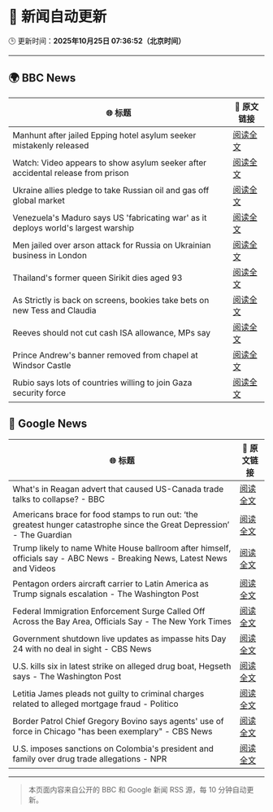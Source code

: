 # 🧠 新闻自动更新

🕒 更新时间：**2025年10月25日 07:36:52（北京时间）**

---

## 🌍 BBC News

| 🌐 标题 | 🔗 原文链接 |
|--------|-------------|
| Manhunt after jailed Epping hotel asylum seeker mistakenly released | [阅读全文](https://www.bbc.com/news/articles/cx2d5rl36vgo?at_medium=RSS&at_campaign=rss) |
| Watch: Video appears to show asylum seeker after accidental release from prison | [阅读全文](https://www.bbc.com/news/videos/c0mxrnyj879o?at_medium=RSS&at_campaign=rss) |
| Ukraine allies pledge to take Russian oil and gas off global market | [阅读全文](https://www.bbc.com/news/articles/c17p54edxljo?at_medium=RSS&at_campaign=rss) |
| Venezuela's Maduro says US 'fabricating war' as it deploys world's largest warship | [阅读全文](https://www.bbc.com/news/articles/c891gzx7xn4o?at_medium=RSS&at_campaign=rss) |
| Men jailed over arson attack for Russia on Ukrainian business in London | [阅读全文](https://www.bbc.com/news/articles/c04g5x1wq5vo?at_medium=RSS&at_campaign=rss) |
| Thailand's former queen Sirikit dies aged 93 | [阅读全文](https://www.bbc.com/news/articles/cp8ed1ednjdo?at_medium=RSS&at_campaign=rss) |
| As Strictly is back on screens, bookies take bets on new Tess and Claudia | [阅读全文](https://www.bbc.com/news/articles/ckgk84nzxgko?at_medium=RSS&at_campaign=rss) |
| Reeves should not cut cash ISA allowance, MPs say | [阅读全文](https://www.bbc.com/news/articles/c5yp57peqw8o?at_medium=RSS&at_campaign=rss) |
| Prince Andrew's banner removed from chapel at Windsor Castle | [阅读全文](https://www.bbc.com/news/articles/c867j2wyxj0o?at_medium=RSS&at_campaign=rss) |
| Rubio says lots of countries willing to join Gaza security force | [阅读全文](https://www.bbc.com/news/articles/cn0gwn491dwo?at_medium=RSS&at_campaign=rss) |

## 📰 Google News

| 🌐 标题 | 🔗 原文链接 |
|--------|-------------|
| What's in Reagan advert that caused US-Canada trade talks to collapse? - BBC | [阅读全文](https://news.google.com/rss/articles/CBMiWkFVX3lxTE5idEp2QUJLYmtERnlFdWJodE9kT3Y3dko5aVVsOFpxNnN3VGF4YjZDYjFJcnRmb3FaU3doNENXQ3lFR2dyNlIzdjBZdnV2bnFTVXB3a2ZPaDlpUdIBX0FVX3lxTE1iY2lTOWpKWUw3cDhfM0dGV3dFM04tRWZzTE5QZHUyVXVuSHVVZTQ0X19mR0pyaG5GaVlwbG5URzF1bGt4M3FNWHlRa25kcDItRlVFRWFDazZPRVc2YjB3?oc=5) |
| Americans brace for food stamps to run out: ‘the greatest hunger catastrophe since the Great Depression’ - The Guardian | [阅读全文](https://news.google.com/rss/articles/CBMijAFBVV95cUxQM21XcE9xVW84MUE2SnBvWGY1LXU4bmJ4LUp4eWowTno3VG05MnZuTHRHcFpoTEdDWU9oRlpVVF9iN19CS2ZJY3RSekxBQVlZYkdBb3hhX2dsdGlYZ3VfN1lZeDBIM0ItOWFqeUZrV3Y2cTRyUnNYSm11TUhDYVozYUZsQmhnUXRWTnJCcw?oc=5) |
| Trump likely to name White House ballroom after himself, officials say - ABC News - Breaking News, Latest News and Videos | [阅读全文](https://news.google.com/rss/articles/CBMimAFBVV95cUxPWWk3T2VGX05xN2RCSWlOajBuU1Rhb2ZnbThoS3ZVQXAtX0ZYS0Nwd3paNmlWdjRsMHlNMVo2S3RzSzcxRm9nTVRNMXZ4dnZvOUxfcGR3Z2FQa0lNYm1lUDd1elZNaXpGT0FtRklFWVZWV0ZkTjk2WlJKTm1HaEdMVFAzZ04wdUk4UkxqZ1h4QWo5c3FPcHdEetIBngFBVV95cUxPeW9nb3FjeF8tdTJrMWRjR01pRzR0dFI3cXF2YTV4VU11cDQzT0ppZjVoRXo4cmZ1YTIwSWtZVXBUNXJhdUM1RWVUbFlCZGp1SmVRTElUdV9OMnRyOHhFbmFmOUlSbF9xREVSalpRZjA1dU1hMUR5cDE4SXdEWS10VTRBMi1HcGJwY1BreTR0U2tna29LV01jbjN4YmtKQQ?oc=5) |
| Pentagon orders aircraft carrier to Latin America as Trump signals escalation - The Washington Post | [阅读全文](https://news.google.com/rss/articles/CBMiqwFBVV95cUxNZkNtUGhEamFEMXdvRDRyY3Bici1DTkR5NEdDak5YZ1FyRnRfcTNDYXp4bzRnM243M05ULTJFY0w4NVFWaTdXbE9iVGtFTFF0a1ZDWV9SYlhYbkoyWURrUzdJQmZGUEQxNlNMZHBZa3BIRGJYT2xyLUs2dlRyMVlUX3pEUmNtamJNZFhBQUlNM25GaGJjalItRi1OblpScG15X05HS0pDZGIwS1U?oc=5) |
| Federal Immigration Enforcement Surge Called Off Across the Bay Area, Officials Say - The New York Times | [阅读全文](https://news.google.com/rss/articles/CBMiiwFBVV95cUxOTVhZTWk5SEdMTzF1T2NzRVBraEhSUjEyU2htdk1Ta1BWZXJGN3FnZVFSYWlsQjJQdEZnQlZmUGZJd29mcXUyaTBialdaUVRSZDFlVmVHc3VpS2NSYURsNGkzbExCUUlvN1ZpVXQ0QjhaWm51UU1nd1FaaDQzY3Fyb3ZTOGZKVGM2dy1F?oc=5) |
| Government shutdown live updates as impasse hits Day 24 with no deal in sight - CBS News | [阅读全文](https://news.google.com/rss/articles/CBMihAFBVV95cUxNbnJOUFBPWkRiTHRfU0VVZnZ1Z0hrVHM5bmN0S2ZWc3JhRDE1Zm1jSWt1cFZGS1Y4ZFNtRVRFcFdJYjZqVEZvRkxvY01UVEpVMVN1UnBHaElpNG1vT1E2Tm9IR2tUOHJiMTEzd09WTXV2UXk4Y2U1c0cwLUgxQjh4RDg1TG7SAYoBQVVfeXFMUGFyWF9RbXlTbkE4cmZ5UDZhUXVXNUVlbFNVajdteUFTbGtxcFNCdExyeVJlcXFENDBhaVB0MXItTG9pWFhtTGRYdUxqMUplekNPOS1mN3RmOFAwQkM2NTJzWkVQSGZTb2hXa2Q0Y0ttUVBtY2Z6RmtHdTlfcWxIdzJwUE54MFMxMkV3?oc=5) |
| U.S. kills six in latest strike on alleged drug boat, Hegseth says - The Washington Post | [阅读全文](https://news.google.com/rss/articles/CBMimAFBVV95cUxQczlIVEN2YnV0Mlpib1Y4cDNNbkowZWd3c2FQSVFmOVY0STVtWElBTER0WUNRLXRUSmZTRm93aF9rN1laNnMwVWtkRjIzSFdPcWtNV1k1aklSN1N2YWNwV3h1N2lLYkpzX0UzNjY5UDBCV0VVcEM1aDVSZXdIaHpLejFZLUxxU0tpZk9uZnRxVFpYT3JBTmlGcw?oc=5) |
| Letitia James pleads not guilty to criminal charges related to alleged mortgage fraud - Politico | [阅读全文](https://news.google.com/rss/articles/CBMikwFBVV95cUxNamxUc1JINTh6ZFo3LVVqeFdmc0JMbEZCOEwzUlcyczd6ai1qZnZSaFpSNE9mTXUtNnl2bF9xd0ZFUlFycDkyUm5maVdreHlqQnhSQUJ5eFkxWUN6LTl6c2sxR1RxY0pSclVvMVVvSXdXMDZ0aWx3QWNaaWN3QmhjNFlZZGRKeWEwMkhRaGlDSXFkMHc?oc=5) |
| Border Patrol Chief Gregory Bovino says agents' use of force in Chicago "has been exemplary" - CBS News | [阅读全文](https://news.google.com/rss/articles/CBMimwFBVV95cUxQRk5PZVRFQ203RTAteUc1R0J4LXd4MDJtNG5UWlVyaW5KazBNRWZXejhPSkRHRDVBTHk1d2hCSktNUE1TVk1XeHI5Q0VFV0FmelZ1YmFGX2dUbmFjaGJ2dV85RTJ6YUhRTjB5MWZMWUlPSGEwMWJMaFNhdUlCaHQ0djduaXhIbzZMTDV1SFltamoxeHpNZUFab1B2VdIBoAFBVV95cUxNQXhNcVR0b3M3aU9WN2JYMG9lRFBTc0oxM3plT3Yzd1ktUTM5YkZqSVlia3RrbURMSkt0LUdDMzB1VVgzS1M3eXFRQmozWHlTT0FmUWl1T2FPbkRpNTNXby1zTEhOZjgydmRqME5zcVZjeVpPZHRUUzJxcXNEUHpEaE5YVDdrc0F6b2VCN1ZQLUhvaG5UTG4tRGFCNFNYVHZj?oc=5) |
| U.S. imposes sanctions on Colombia's president and family over drug trade allegations - NPR | [阅读全文](https://news.google.com/rss/articles/CBMinAFBVV95cUxNZDJYT1ZrOHhWOG1QTFhjQW5aWHV1ek1DbnBaUHJqMkhUdGg5RUJaNkR6RTZHRnRzMnVqb0JxTW5zSWJibUhOWl95SnhUQUh0TXRXNW5vdi1fVHZIY054VzNzZmZUalVROHdpRWlMS1FiWDVpSUJONUdaQjJycXlRVGFDNlY3RVpvT085MjJKTVpraUVhN2ZtNFotZzg?oc=5) |

---
> 本页面内容来自公开的 BBC 和 Google 新闻 RSS 源，每 10 分钟自动更新。